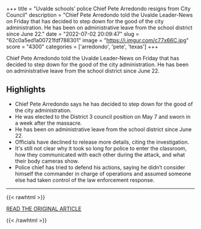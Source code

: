 +++
title = "Uvalde schools’ police Chief Pete Arredondo resigns from City Council"
description = "Chief Pete Arredondo told the Uvalde Leader-News on Friday that has decided to step down for the good of the city administration. He has been on administrative leave from the school district since June 22."
date = "2022-07-02 20:09:47"
slug = "62c0a5ed1a00721fdf788301"
image = "https://i.imgur.com/c77x66C.jpg"
score = "4300"
categories = ['arredondo', 'pete', 'texas']
+++

Chief Pete Arredondo told the Uvalde Leader-News on Friday that has decided to step down for the good of the city administration. He has been on administrative leave from the school district since June 22.

## Highlights

- Chief Pete Arredondo says he has decided to step down for the good of the city administration.
- He was elected to the District 3 council position on May 7 and sworn in a week after the massacre.
- He has been on administrative leave from the school district since June 22.
- Officials have declined to release more details, citing the investigation.
- It's still not clear why it took so long for police to enter the classroom, how they communicated with each other during the attack, and what their body cameras show.
- Police chief has tried to defend his actions, saying he didn’t consider himself the commander in charge of operations and assumed someone else had taken control of the law enforcement response.

---

{{< rawhtml >}}
  <p class="article-category">
    <a target="_blank" href="https://www.pbs.org/newshour/nation/uvalde-schools-police-chief-pete-arredondo-resigns-from-city-council">READ THE ORIGINAL ARTICLE</a>
  </p>
{{< /rawhtml >}}
